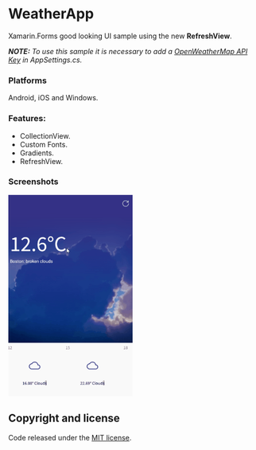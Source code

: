 # WeatherApp

Xamarin.Forms good looking UI sample using the new **RefreshView**. 

_**NOTE:** To use this sample it is necessary to add a [OpenWeatherMap API Key](https://openweathermap.org/api) in AppSettings.cs._

### Platforms

Android, iOS and Windows.

### Features:
- CollectionView.
- Custom Fonts.
- Gradients.
- RefreshView.

### Screenshots

<img src="images/refresh-weather.gif" Width="250" />

## Copyright and license

Code released under the [MIT license](https://opensource.org/licenses/MIT).